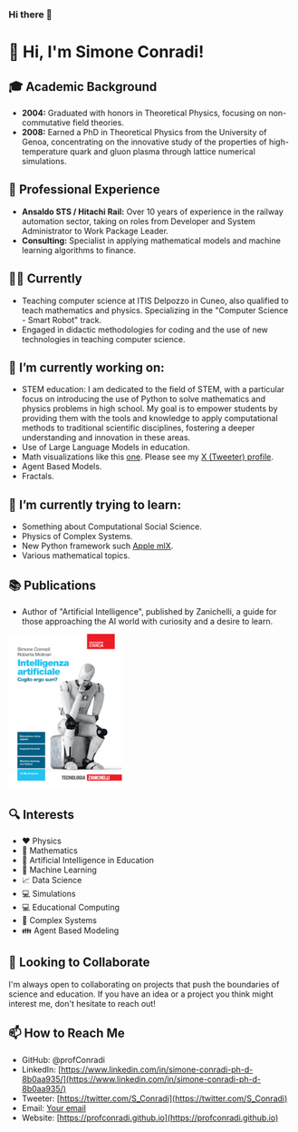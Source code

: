 ### Hi there 👋

<!--
**profConradi/profConradi** is a ✨ _special_ ✨ repository because its `README.md` (this file) appears on your GitHub profile.

Here are some ideas to get you started:

- 🔭 I’m currently working on ...
- 🌱 I’m currently learning ...
- 👯 I’m looking to collaborate on ...
- 🤔 I’m looking for help with ...
- 💬 Ask me about ...
- 📫 How to reach me: ...
- 😄 Pronouns: ...
- ⚡ Fun fact: ...
-->

# 👋 Hi, I'm Simone Conradi!

## 🎓 Academic Background
- **2004:** Graduated with honors in Theoretical Physics, focusing on non-commutative field theories.
- **2008:** Earned a PhD in Theoretical Physics from the University of Genoa, concentrating on the innovative study of the properties of high-temperature quark and gluon plasma through lattice numerical simulations.

## 🚄 Professional Experience
- **Ansaldo STS / Hitachi Rail:** Over 10 years of experience in the railway automation sector, taking on roles from Developer and System Administrator to Work Package Leader.
- **Consulting:** Specialist in applying mathematical models and machine learning algorithms to finance.

## 👨‍🏫 Currently
- Teaching computer science at ITIS Delpozzo in Cuneo, also qualified to teach mathematics and physics. Specializing in the "Computer Science - Smart Robot" track.
- Engaged in didactic methodologies for coding and the use of new technologies in teaching computer science.

## 🔭 I’m currently working on:
- STEM education: I am dedicated to the field of STEM, with a particular focus on introducing the use of Python to solve mathematics and physics problems in high school. My goal is to empower students by providing them with the tools and knowledge to apply computational methods to traditional scientific disciplines, fostering a deeper understanding and innovation in these areas.
- Use of Large Language Models in education.
- Math visualizations like this [one](https://mathematical-oncology.org/art/276/). Please see my [X (Tweeter) profile](https://twitter.com/S_Conradi).
- Agent Based Models.
- Fractals.
  
## 🌱 I’m currently trying to learn:
- Something about Computational Social Science.
- Physics of Complex Systems.
- New Python framework such [Apple mlX](https://github.com/ml-explore).
- Various mathematical topics.

## 📚 Publications
- Author of "Artificial Intelligence", published by Zanichelli, a guide for those approaching the AI world with curiosity and a desire to learn.

<img src="/IA_Zanichelli.jpg" width="200"/>

## 🔍 Interests
- :heart: Physics
- 🧮 Mathematics
- 🤖 Artificial Intelligence in Education
- :nut_and_bolt: Machine Learning
- :chart_with_upwards_trend: Data Science
- :computer: Simulations
- 💻 Educational Computing
- :ant: Complex Systems
- :family: Agent Based Modeling

## 💬 Looking to Collaborate
I'm always open to collaborating on projects that push the boundaries of science and education. If you have an idea or a project you think might interest me, don't hesitate to reach out!

## 📫 How to Reach Me
- GitHub: @profConradi
- LinkedIn: [https://www.linkedin.com/in/simone-conradi-ph-d-8b0aa935/](https://www.linkedin.com/in/simone-conradi-ph-d-8b0aa935/)
- Tweeter: [https://twitter.com/S_Conradi](https://twitter.com/S_Conradi)
- Email: [Your email](mailto:conradi.simone@gmail.com.com)
- Website: [https://profconradi.github.io](https://profconradi.github.io)
